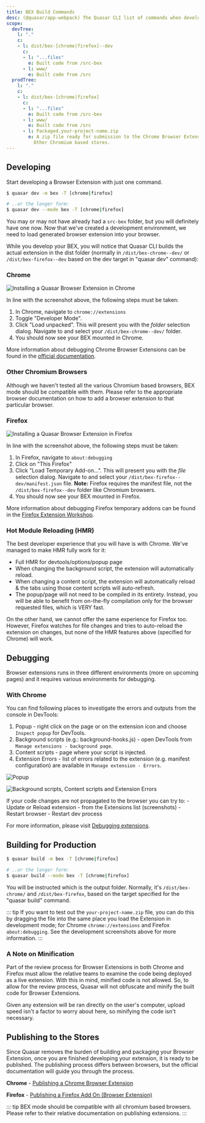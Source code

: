 ```yaml
---
title: BEX Build Commands
desc: (@quasar/app-webpack) The Quasar CLI list of commands when developing or building a Browser Extension (BEX).
scope:
  devTree:
    l: "."
    c:
    - l: dist/bex-[chrome|firefox]--dev
      c:
      - l: "...files"
        e: Built code from /src-bex
      - l: www/
        e: Built code from /src
  prodTree:
    l: "."
    c:
    - l: dist/bex-[chrome|firefox]
      c:
      - l: "...files"
        e: Built code from /src-bex
      - l: www/
        e: Built code from /src
      - l: Packaged.your-project-name.zip
        e: A zip file ready for submission to the Chrome Browser Extension Store /
          Other Chromium based stores.
---
```


## Developing

Start developing a Browser Extension with just one command.

```bash
$ quasar dev -m bex -T [chrome|firefox]

# ..or the longer form:
$ quasar dev --mode bex -T [chrome|firefox]
```

You may or may not have already had a `src-bex` folder, but you will definitely have one now. Now that we've created a development environment, we need to load generated browser extension into your browser.

While you develop your BEX, you will notice that Quasar CLI builds the actual extension in the dist folder (normally in `/dist/bex-chrome--dev/` or `/dist/bex-firefox--dev` based on the dev target in "quasar dev" command):

<DocTree :def="scope.devTree" />

### Chrome

![Installing a Quasar Browser Extension in Chrome](https://cdn.quasar.dev/img/adding-bex-to-chrome-with-debug.png)

In line with the screenshot above, the following steps must be taken:

1. In Chrome, navigate to `chrome://extensions`
2. Toggle "Developer Mode".
3. Click "Load unpacked". This will present you with the *folder* selection dialog. Navigate to and select your `/dist/bex-chrome--dev/` folder.
4. You should now see your BEX mounted in Chrome.

More information about debugging Chrome Browser Extensions can be found in the [official documentation](https://developer.chrome.com/extensions/tut_debugging).

### Other Chromium Browsers

Although we haven't tested all the various Chromium based browsers, BEX mode should be compatible with them. Please refer to the appropriate browser documentation on how to add a browser extension to that particular browser.

### Firefox

![Installing a Quasar Browser Extension in Firefox](https://cdn.quasar.dev/img/adding-bex-to-firefox.png)

In line with the screenshot above, the following steps must be taken:

1. In Firefox, navigate to `about:debugging`
2. Click on "This Firefox"
3. Click "Load Temporary Add-on...". This will present you with the *file* selection dialog. Navigate to and select your `/dist/bex-firefox--dev/manifest.json` file. **Note:** Firefox requires the manifest file, not the `/dist/bex-firefox--dev` folder like Chromium browsers.
4. You should now see your BEX mounted in Firefox.

More information about debugging Firefox temporary addons can be found in the [Firefox Extension Workshop](https://extensionworkshop.com/documentation/develop/temporary-installation-in-firefox/).

### Hot Module Reloading (HMR)

The best developer experience that you will have is with Chrome. We've managed to make HMR fully work for it:
* Full HMR for devtools/options/popup page
* When changing the background script, the extension will automatically reload.
* When changing a content script, the extension will automatically reload & the tabs using those content scripts will auto-refresh.
* The popup/page will not need to be compiled in its entirety. Instead, you will be able to benefit from on-the-fly compilation only for the browser requested files, which is VERY fast.

On the other hand, we cannot offer the same experience for Firefox too. However, Firefox watches for file changes and tries to auto-reload the extension on changes, but none of the HMR features above (specified for Chrome) will work.

## Debugging

Browser extensions runs in three different environments (more on upcoming pages) and it requires various environments for debugging.

### With Chrome

You can find following places to investigate the errors and outputs from the console in DevTools:

1. Popup - right click on the page or on the extension icon and choose `Inspect popup` for DevTools.
2. Background scripts (e.g.: background-hooks.js) - open DevTools from `Manage extensions - background page`.
3. Content scripts - page where your script is injected.
4. Extension Errors - list of errors related to the extension (e.g. manifest configuration) are available in `Manage extension - Errors`.

![Popup](https://cdn.quasar.dev/img/bex-debug-popup.png)

![Background scripts, Content scripts and Extension Errors](https://cdn.quasar.dev/img/bex-debug-bg.png)

If your code changes are not propagated to the browser you can try to:
	- Update or Reload extension - from the Extensions list (screenshots)
	- Restart browser
	- Restart dev process

For more information, please visit [Debugging extensions](https://developer.chrome.com/docs/extensions/mv2/tut_debugging/).

## Building for Production

```bash
$ quasar build -m bex -T [chrome|firefox]

# ..or the longer form:
$ quasar build --mode bex -T [chrome|firefox]
```

You will be instructed which is the output folder. Normally, it's `/dist/bex-chrome/` and `/dist/bex-firefox`, based on the target specified for the "quasar build" command.

<DocTree :def="scope.prodTree" />

::: tip
If you want to test out the `your-project-name.zip` file, you can do this by dragging the file into the same place you load the Extension in development mode; for Chrome `chrome://extensions` and Firefox `about:debugging`. See the development screenshots above for more information.
:::

### A Note on Minification

Part of the review process for Browser Extensions in both Chrome and Firefox must allow the relative teams to examine the code being deployed as a live extension. With this in mind, minified code is not allowed. So, to allow for the review process, Quasar will not obfuscate and minify the built code for Browser Extensions.

Given any extension will be ran directly on the user's computer, upload speed isn't a factor to worry about here, so minifying the code isn't necessary.

## Publishing to the Stores

Since Quasar removes the burden of building and packaging your Browser Extension, once you are finished developing your extension, it is ready to be published. The publishing process differs between browsers, but the official documentation will guide you through the process.

**Chrome** - [Publishing a Chrome Browser Extension](https://developer.chrome.com/webstore/publish)

**Firefox** - [Publishing a Firefox Add On (Browser Extension)](https://extensionworkshop.com/documentation/publish/)

::: tip
BEX mode should be compatible with all chromium based browsers. Please refer to their relative documentation on publishing extensions.
:::
